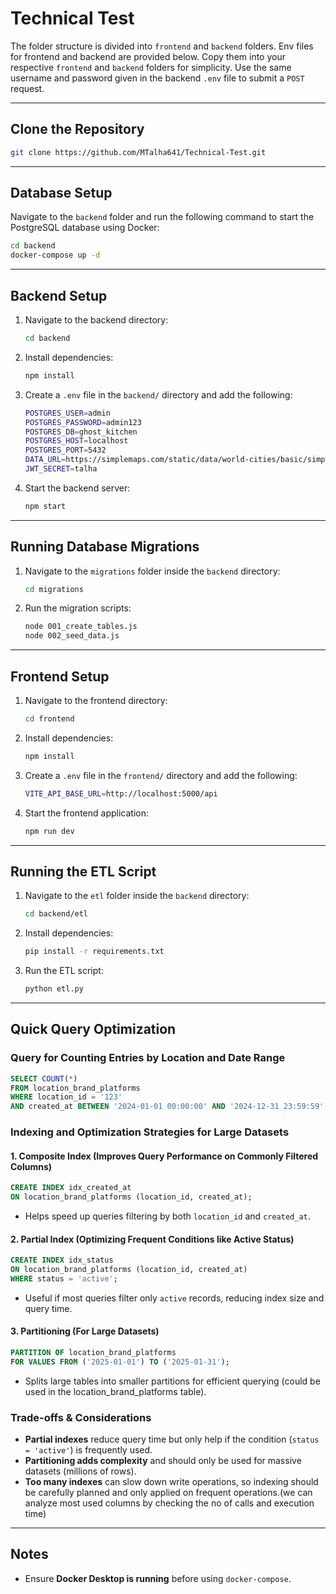 # Technical Test

The folder structure is divided into `frontend` and `backend` folders. Env files for frontend and backend are provided below. Copy them into your respective `frontend` and `backend` folders for simplicity. Use the same username and password given in the backend `.env` file to submit a `POST` request.

---

## Clone the Repository
```sh
git clone https://github.com/MTalha641/Technical-Test.git
```

---

## Database Setup
Navigate to the `backend` folder and run the following command to start the PostgreSQL database using Docker:
```sh
cd backend
docker-compose up -d
```

---

## Backend Setup
1. Navigate to the backend directory:
   ```sh
   cd backend
   ```
2. Install dependencies:
   ```sh
   npm install
   ```
3. Create a `.env` file in the `backend/` directory and add the following:
   ```sh
   POSTGRES_USER=admin
   POSTGRES_PASSWORD=admin123
   POSTGRES_DB=ghost_kitchen
   POSTGRES_HOST=localhost
   POSTGRES_PORT=5432
   DATA_URL=https://simplemaps.com/static/data/world-cities/basic/simplemaps_worldcities_basicv1.75.zip
   JWT_SECRET=talha
   ```
4. Start the backend server:
   ```sh
   npm start
   ```

---

## Running Database Migrations
1. Navigate to the `migrations` folder inside the `backend` directory:
   ```sh
   cd migrations
   ```
2. Run the migration scripts:
   ```sh
   node 001_create_tables.js
   node 002_seed_data.js
   ```

---

## Frontend Setup
1. Navigate to the frontend directory:
   ```sh
   cd frontend
   ```
2. Install dependencies:
   ```sh
   npm install
   ```
3. Create a `.env` file in the `frontend/` directory and add the following:
   ```sh
   VITE_API_BASE_URL=http://localhost:5000/api
   ```
4. Start the frontend application:
   ```sh
   npm run dev
   ```

---

## Running the ETL Script
1. Navigate to the `etl` folder inside the `backend` directory:
   ```sh
   cd backend/etl
   ```
2. Install dependencies:
   ```sh
   pip install -r requirements.txt
   ```
3. Run the ETL script:
   ```sh
   python etl.py
   ```

---

## Quick Query Optimization

### **Query for Counting Entries by Location and Date Range**
```sql
SELECT COUNT(*)
FROM location_brand_platforms
WHERE location_id = '123'
AND created_at BETWEEN '2024-01-01 00:00:00' AND '2024-12-31 23:59:59';
```

### **Indexing and Optimization Strategies for Large Datasets**

#### **1. Composite Index (Improves Query Performance on Commonly Filtered Columns)**
```sql
CREATE INDEX idx_created_at
ON location_brand_platforms (location_id, created_at);
```
- Helps speed up queries filtering by both `location_id` and `created_at`.

#### **2. Partial Index (Optimizing Frequent Conditions like Active Status)**
```sql
CREATE INDEX idx_status
ON location_brand_platforms (location_id, created_at)
WHERE status = 'active';
```
- Useful if most queries filter only `active` records, reducing index size and query time.

#### **3. Partitioning (For Large Datasets)**
```sql
PARTITION OF location_brand_platforms
FOR VALUES FROM ('2025-01-01') TO ('2025-01-31');
```
- Splits large tables into smaller partitions for efficient querying (could be used in the location_brand_platforms table).

### **Trade-offs & Considerations**
- **Partial indexes** reduce query time but only help if the condition (`status = 'active'`) is frequently used.
- **Partitioning adds complexity** and should only be used for massive datasets (millions of rows).
- **Too many indexes** can slow down write operations, so indexing should be carefully planned and only applied on frequent operations.(we can analyze most used columns by checking the no of calls and execution time)

---

## Notes
- Ensure **Docker Desktop is running** before using `docker-compose`.

